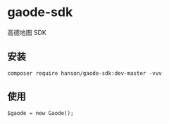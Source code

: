 # gaode-sdk
高德地图 SDK

## 安装

`composer require hanson/gaode-sdk:dev-master -vvv`

## 使用

```
$gaode = new Gaode();
```
